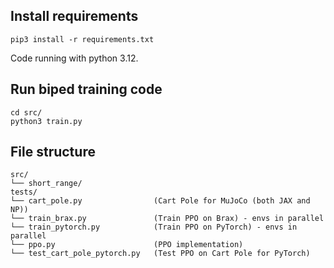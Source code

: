 ## Install requirements

```
pip3 install -r requirements.txt
```

Code running with python 3.12.

## Run biped training code

```
cd src/
python3 train.py
```

## File structure

```
src/
└── short_range/
tests/
└── cart_pole.py                (Cart Pole for MuJoCo (both JAX and NP))
└── train_brax.py               (Train PPO on Brax) - envs in parallel
└── train_pytorch.py            (Train PPO on PyTorch) - envs in parallel
└── ppo.py                      (PPO implementation)
└── test_cart_pole_pytorch.py   (Test PPO on Cart Pole for PyTorch)
```